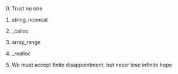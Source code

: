 0. Trust no one

1. string_nconcat

2. _calloc

3. array_range


4. _realloc
5. We must accept finite disappointment, but never lose infinite hope
